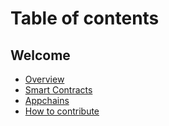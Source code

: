 # Table of contents

## Welcome

* [Overview](README.md)
* [Smart Contracts](https://learn.onpop.io/v/smart-contracts)
* [Appchains](https://learn.onpop.io/v/appchains)
* [How to contribute](welcome/how-to-contribute.md)
